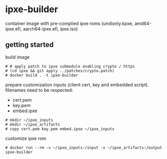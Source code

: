 # ipxe-builder

container image with pre-complied ipxe roms (undionly.kpxe, amd64-ipxe.efi, aarch64-ipxe.efi, ipxe.iso) 

## getting started

build image

```
# # apply patch to ipxe submodule enabling crypto / https
# (cd ipxe && git apply ../patches/crypto.patch)
# docker build . -t ipxe-builder

```
prepare customization inputs (client cert, key and embedded script).
filenames need to be respected:
- cert.pem
- key.pem
- embed.ipxe

```
# mkdir ~/ipxe_inputs
# mkdir ~/ipxe_artifacts
# copy cert.pem key.pem embed.ipxe ~/ipxe_inputs 

```
customize ipxe rom

```
# docker run --rm -v ~/ipxe_inputs:/input -v ~/ipxe_artifacts:/output ipxe-builder 
```
